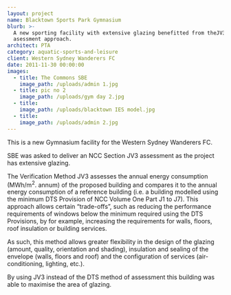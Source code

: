 ```yaml
---
layout: project
name: Blacktown Sports Park Gymnasium
blurb: >-
  A new sporting facility with extensive glazing benefitted from theJV3
  asessment approach.
architect: PTA
category: aquatic-sports-and-leisure
client: Western Sydney Wanderers FC
date: 2011-11-30 00:00:00
images:
  - title: The Commons SBE
    image_path: /uploads/admin 1.jpg
  - title: pic no 2
    image_path: /uploads/gym day 2.jpg
  - title:
    image_path: /uploads/blacktown IES model.jpg
  - title:
    image_path: /uploads/admin 2.jpg
---
```



This is a new Gymnasium facility for the Western Sydney Wanderers FC.

SBE was asked to deliver an NCC Section JV3 assessment as the project has extensive glazing.

The Verification Method JV3 assesses the annual energy consumption (MWh/m<sup>2</sup>. annum) of the proposed building and compares it to the annual energy consumption of a reference building (i.e. a building modelled using the minimum DTS Provision of NCC Volume One Part J1 to J7). This approach allows certain “trade-offs”, such as reducing the performance requirements of windows below the minimum required using the DTS Provisions, by for example, increasing the requirements for walls, floors, roof insulation or building services.

As such, this method allows greater flexibility in the design of the glazing (amount, quality, orientation and shading), insulation and sealing of the envelope (walls, floors and roof) and the configuration of services (air-conditioning, lighting, etc.).

By using JV3 instead of the DTS method of assessment this building was able to maximise the area of glazing.